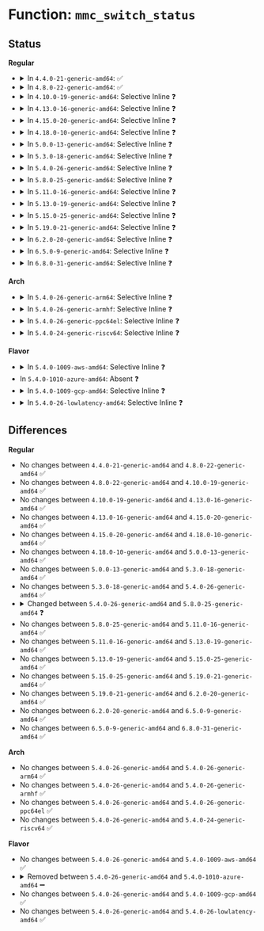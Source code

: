 # Function: <code>mmc_switch_status</code>

## Status
<b>Regular</b>
<ul>
<li>
<details>
<summary>In <code>4.4.0-21-generic-amd64</code>: ✅</summary>

```c
int mmc_switch_status(struct mmc_card * card)
```

```json
{
  "name": "mmc_switch_status",
  "collision_type": "Unique Static",
  "inline_type": "No",
  "funcs": [
    {
      "addr": 18446744071585932112,
      "name": "mmc_switch_status",
      "external": false,
      "loc": "drivers/mmc/core/mmc.c:1044",
      "file": "drivers/mmc/core/mmc.c",
      "inline": "seen, unknown",
      "caller_inline": [],
      "caller_func": [
        "drivers/mmc/core/mmc.c:mmc_select_hs400",
        "drivers/mmc/core/mmc.c:mmc_select_hs400",
        "drivers/mmc/core/mmc.c:mmc_init_card",
        "drivers/mmc/core/mmc.c:mmc_hs400_to_hs200",
        "drivers/mmc/core/mmc.c:mmc_hs400_to_hs200",
        "drivers/mmc/core/mmc.c:mmc_hs400_to_hs200"
      ]
    }
  ],
  "symbols": [
    {
      "addr": 18446744071585932112,
      "name": "mmc_switch_status",
      "section": ".text",
      "bind": "STB_LOCAL",
      "size": 83
    }
  ]
}
```
</details>
</li>
<li>
<details>
<summary>In <code>4.8.0-22-generic-amd64</code>: ✅</summary>

```c
int mmc_switch_status(struct mmc_card * card)
```

```json
{
  "name": "mmc_switch_status",
  "collision_type": "Unique Static",
  "inline_type": "No",
  "funcs": [
    {
      "addr": 18446744071586336992,
      "name": "mmc_switch_status",
      "external": false,
      "loc": "drivers/mmc/core/mmc.c:1004",
      "file": "drivers/mmc/core/mmc.c",
      "inline": "seen, unknown",
      "caller_inline": [],
      "caller_func": [
        "drivers/mmc/core/mmc.c:mmc_init_card",
        "drivers/mmc/core/mmc.c:mmc_init_card",
        "drivers/mmc/core/mmc.c:mmc_init_card",
        "drivers/mmc/core/mmc.c:mmc_hs400_to_hs200",
        "drivers/mmc/core/mmc.c:mmc_hs400_to_hs200",
        "drivers/mmc/core/mmc.c:mmc_hs400_to_hs200",
        "drivers/mmc/core/mmc.c:mmc_select_hs400",
        "drivers/mmc/core/mmc.c:mmc_select_hs400"
      ]
    }
  ],
  "symbols": [
    {
      "addr": 18446744071586336992,
      "name": "mmc_switch_status",
      "section": ".text",
      "bind": "STB_LOCAL",
      "size": 83
    }
  ]
}
```
</details>
</li>
<li>
<details>
<summary>In <code>4.10.0-19-generic-amd64</code>: Selective Inline ❓</summary>

```c
int mmc_switch_status(struct mmc_card * card)
```

```json
{
  "name": "mmc_switch_status",
  "collision_type": "Unique Global",
  "inline_type": "Selective",
  "funcs": [
    {
      "addr": 18446744071586562847,
      "name": "mmc_switch_status",
      "external": true,
      "loc": "drivers/mmc/core/mmc_ops.c:448",
      "file": "drivers/mmc/core/mmc_ops.c",
      "inline": "not declared, inlined",
      "caller_inline": [
        "drivers/mmc/core/mmc_ops.c:__mmc_switch"
      ],
      "caller_func": [
        "drivers/mmc/core/mmc.c:mmc_init_card",
        "drivers/mmc/core/mmc.c:mmc_init_card",
        "drivers/mmc/core/mmc.c:mmc_hs400_to_hs200",
        "drivers/mmc/core/mmc.c:mmc_hs400_to_hs200",
        "drivers/mmc/core/mmc.c:mmc_select_hs400",
        "drivers/mmc/core/mmc.c:mmc_select_hs400"
      ]
    }
  ],
  "symbols": [
    {
      "addr": 18446744071586562240,
      "name": "mmc_switch_status",
      "section": ".text",
      "bind": "STB_GLOBAL",
      "size": 21
    }
  ]
}
```
</details>
</li>
<li>
<details>
<summary>In <code>4.13.0-16-generic-amd64</code>: Selective Inline ❓</summary>

```c
int mmc_switch_status(struct mmc_card * card)
```

```json
{
  "name": "mmc_switch_status",
  "collision_type": "Unique Global",
  "inline_type": "Selective",
  "funcs": [
    {
      "addr": 18446744071586686452,
      "name": "mmc_switch_status",
      "external": true,
      "loc": "drivers/mmc/core/mmc_ops.c:443",
      "file": "drivers/mmc/core/mmc_ops.c",
      "inline": "not declared, inlined",
      "caller_inline": [
        "drivers/mmc/core/mmc_ops.c:__mmc_switch"
      ],
      "caller_func": [
        "drivers/mmc/core/mmc.c:mmc_init_card",
        "drivers/mmc/core/mmc.c:mmc_init_card",
        "drivers/mmc/core/mmc.c:mmc_hs400_to_hs200",
        "drivers/mmc/core/mmc.c:mmc_hs400_to_hs200",
        "drivers/mmc/core/mmc.c:mmc_select_hs400",
        "drivers/mmc/core/mmc.c:mmc_select_hs400"
      ]
    }
  ],
  "symbols": [
    {
      "addr": 18446744071586686112,
      "name": "mmc_switch_status",
      "section": ".text",
      "bind": "STB_GLOBAL",
      "size": 21
    }
  ]
}
```
</details>
</li>
<li>
<details>
<summary>In <code>4.15.0-20-generic-amd64</code>: Selective Inline ❓</summary>

```c
int mmc_switch_status(struct mmc_card * card)
```

```json
{
  "name": "mmc_switch_status",
  "collision_type": "Unique Global",
  "inline_type": "Selective",
  "funcs": [
    {
      "addr": 18446744071587170884,
      "name": "mmc_switch_status",
      "external": true,
      "loc": "drivers/mmc/core/mmc_ops.c:444",
      "file": "drivers/mmc/core/mmc_ops.c",
      "inline": "not declared, inlined",
      "caller_inline": [
        "drivers/mmc/core/mmc_ops.c:__mmc_switch"
      ],
      "caller_func": [
        "drivers/mmc/core/mmc.c:mmc_init_card",
        "drivers/mmc/core/mmc.c:mmc_init_card",
        "drivers/mmc/core/mmc.c:mmc_hs400_to_hs200",
        "drivers/mmc/core/mmc.c:mmc_hs400_to_hs200",
        "drivers/mmc/core/mmc.c:mmc_select_hs400",
        "drivers/mmc/core/mmc.c:mmc_select_hs400"
      ]
    }
  ],
  "symbols": [
    {
      "addr": 18446744071587170544,
      "name": "mmc_switch_status",
      "section": ".text",
      "bind": "STB_GLOBAL",
      "size": 21
    }
  ]
}
```
</details>
</li>
<li>
<details>
<summary>In <code>4.18.0-10-generic-amd64</code>: Selective Inline ❓</summary>

```c
int mmc_switch_status(struct mmc_card * card)
```

```json
{
  "name": "mmc_switch_status",
  "collision_type": "Unique Global",
  "inline_type": "Selective",
  "funcs": [
    {
      "addr": 18446744071587470954,
      "name": "mmc_switch_status",
      "external": true,
      "loc": "drivers/mmc/core/mmc_ops.c:444",
      "file": "drivers/mmc/core/mmc_ops.c",
      "inline": "not declared, inlined",
      "caller_inline": [
        "drivers/mmc/core/mmc_ops.c:__mmc_switch"
      ],
      "caller_func": [
        "drivers/mmc/core/mmc.c:mmc_init_card",
        "drivers/mmc/core/mmc.c:mmc_init_card",
        "drivers/mmc/core/mmc.c:mmc_hs400_to_hs200",
        "drivers/mmc/core/mmc.c:mmc_hs400_to_hs200",
        "drivers/mmc/core/mmc.c:mmc_select_hs400",
        "drivers/mmc/core/mmc.c:mmc_select_hs400"
      ]
    }
  ],
  "symbols": [
    {
      "addr": 18446744071587470368,
      "name": "mmc_switch_status",
      "section": ".text",
      "bind": "STB_GLOBAL",
      "size": 21
    }
  ]
}
```
</details>
</li>
<li>
<details>
<summary>In <code>5.0.0-13-generic-amd64</code>: Selective Inline ❓</summary>

```c
int mmc_switch_status(struct mmc_card * card)
```

```json
{
  "name": "mmc_switch_status",
  "collision_type": "Unique Global",
  "inline_type": "Selective",
  "funcs": [
    {
      "addr": 18446744071587651226,
      "name": "mmc_switch_status",
      "external": true,
      "loc": "drivers/mmc/core/mmc_ops.c:444",
      "file": "drivers/mmc/core/mmc_ops.c",
      "inline": "not declared, inlined",
      "caller_inline": [
        "drivers/mmc/core/mmc_ops.c:__mmc_switch"
      ],
      "caller_func": [
        "drivers/mmc/core/mmc.c:mmc_init_card",
        "drivers/mmc/core/mmc.c:mmc_init_card",
        "drivers/mmc/core/mmc.c:mmc_hs400_to_hs200",
        "drivers/mmc/core/mmc.c:mmc_hs400_to_hs200",
        "drivers/mmc/core/mmc.c:mmc_select_hs400",
        "drivers/mmc/core/mmc.c:mmc_select_hs400"
      ]
    }
  ],
  "symbols": [
    {
      "addr": 18446744071587650640,
      "name": "mmc_switch_status",
      "section": ".text",
      "bind": "STB_GLOBAL",
      "size": 21
    }
  ]
}
```
</details>
</li>
<li>
<details>
<summary>In <code>5.3.0-18-generic-amd64</code>: Selective Inline ❓</summary>

```c
int mmc_switch_status(struct mmc_card * card)
```

```json
{
  "name": "mmc_switch_status",
  "collision_type": "Unique Global",
  "inline_type": "Selective",
  "funcs": [
    {
      "addr": 18446744071587929301,
      "name": "mmc_switch_status",
      "external": true,
      "loc": "drivers/mmc/core/mmc_ops.c:446",
      "file": "drivers/mmc/core/mmc_ops.c",
      "inline": "not declared, inlined",
      "caller_inline": [
        "drivers/mmc/core/mmc_ops.c:__mmc_switch"
      ],
      "caller_func": [
        "drivers/mmc/core/mmc.c:mmc_select_timing",
        "drivers/mmc/core/mmc.c:mmc_select_timing",
        "drivers/mmc/core/mmc.c:mmc_hs400_to_hs200",
        "drivers/mmc/core/mmc.c:mmc_hs400_to_hs200",
        "drivers/mmc/core/mmc.c:mmc_select_hs400",
        "drivers/mmc/core/mmc.c:mmc_select_hs400"
      ]
    }
  ],
  "symbols": [
    {
      "addr": 18446744071587928720,
      "name": "mmc_switch_status",
      "section": ".text",
      "bind": "STB_GLOBAL",
      "size": 21
    }
  ]
}
```
</details>
</li>
<li>
<details>
<summary>In <code>5.4.0-26-generic-amd64</code>: Selective Inline ❓</summary>

```c
int mmc_switch_status(struct mmc_card * card)
```

```json
{
  "name": "mmc_switch_status",
  "collision_type": "Unique Global",
  "inline_type": "Selective",
  "funcs": [
    {
      "addr": 18446744071588135209,
      "name": "mmc_switch_status",
      "external": true,
      "loc": "drivers/mmc/core/mmc_ops.c:446",
      "file": "drivers/mmc/core/mmc_ops.c",
      "inline": "not declared, inlined",
      "caller_inline": [
        "drivers/mmc/core/mmc_ops.c:__mmc_switch"
      ],
      "caller_func": [
        "drivers/mmc/core/mmc.c:mmc_select_timing",
        "drivers/mmc/core/mmc.c:mmc_select_timing",
        "drivers/mmc/core/mmc.c:mmc_hs400_to_hs200",
        "drivers/mmc/core/mmc.c:mmc_hs400_to_hs200",
        "drivers/mmc/core/mmc.c:mmc_select_hs400",
        "drivers/mmc/core/mmc.c:mmc_select_hs400"
      ]
    }
  ],
  "symbols": [
    {
      "addr": 18446744071588134608,
      "name": "mmc_switch_status",
      "section": ".text",
      "bind": "STB_GLOBAL",
      "size": 21
    }
  ]
}
```
</details>
</li>
<li>
<details>
<summary>In <code>5.8.0-25-generic-amd64</code>: Selective Inline ❓</summary>

```c
int mmc_switch_status(struct mmc_card * card, bool crc_err_fatal)
```

```json
{
  "name": "mmc_switch_status",
  "collision_type": "Unique Global",
  "inline_type": "Selective",
  "funcs": [
    {
      "addr": 18446744071588998727,
      "name": "mmc_switch_status",
      "external": true,
      "loc": "drivers/mmc/core/mmc_ops.c:434",
      "file": "drivers/mmc/core/mmc_ops.c",
      "inline": "not declared, inlined",
      "caller_inline": [
        "drivers/mmc/core/mmc_ops.c:__mmc_switch"
      ],
      "caller_func": [
        "drivers/mmc/core/mmc.c:mmc_select_hs200",
        "drivers/mmc/core/mmc.c:mmc_select_hs400es",
        "drivers/mmc/core/mmc.c:mmc_select_hs400es",
        "drivers/mmc/core/mmc.c:mmc_hs400_to_hs200",
        "drivers/mmc/core/mmc.c:mmc_hs400_to_hs200",
        "drivers/mmc/core/mmc.c:mmc_hs400_to_hs200",
        "drivers/mmc/core/mmc.c:mmc_select_hs400",
        "drivers/mmc/core/mmc.c:mmc_select_hs400"
      ]
    }
  ],
  "symbols": [
    {
      "addr": 18446744071588998192,
      "name": "mmc_switch_status",
      "section": ".text",
      "bind": "STB_GLOBAL",
      "size": 110
    }
  ]
}
```
</details>
</li>
<li>
<details>
<summary>In <code>5.11.0-16-generic-amd64</code>: Selective Inline ❓</summary>

```c
int mmc_switch_status(struct mmc_card * card, bool crc_err_fatal)
```

```json
{
  "name": "mmc_switch_status",
  "collision_type": "Unique Global",
  "inline_type": "Selective",
  "funcs": [
    {
      "addr": 18446744071589008551,
      "name": "mmc_switch_status",
      "external": true,
      "loc": "drivers/mmc/core/mmc_ops.c:434",
      "file": "drivers/mmc/core/mmc_ops.c",
      "inline": "not declared, inlined",
      "caller_inline": [
        "drivers/mmc/core/mmc_ops.c:__mmc_switch"
      ],
      "caller_func": [
        "drivers/mmc/core/mmc.c:mmc_select_hs200",
        "drivers/mmc/core/mmc.c:mmc_select_hs400es",
        "drivers/mmc/core/mmc.c:mmc_select_hs400es",
        "drivers/mmc/core/mmc.c:mmc_hs400_to_hs200",
        "drivers/mmc/core/mmc.c:mmc_hs400_to_hs200",
        "drivers/mmc/core/mmc.c:mmc_hs400_to_hs200",
        "drivers/mmc/core/mmc.c:mmc_select_hs400",
        "drivers/mmc/core/mmc.c:mmc_select_hs400"
      ]
    }
  ],
  "symbols": [
    {
      "addr": 18446744071589008016,
      "name": "mmc_switch_status",
      "section": ".text",
      "bind": "STB_GLOBAL",
      "size": 110
    }
  ]
}
```
</details>
</li>
<li>
<details>
<summary>In <code>5.13.0-19-generic-amd64</code>: Selective Inline ❓</summary>

```c
int mmc_switch_status(struct mmc_card * card, bool crc_err_fatal)
```

```json
{
  "name": "mmc_switch_status",
  "collision_type": "Unique Global",
  "inline_type": "Selective",
  "funcs": [
    {
      "addr": 18446744071588895925,
      "name": "mmc_switch_status",
      "external": true,
      "loc": "drivers/mmc/core/mmc_ops.c:413",
      "file": "drivers/mmc/core/mmc_ops.c",
      "inline": "not declared, inlined",
      "caller_inline": [
        "drivers/mmc/core/mmc_ops.c:__mmc_switch"
      ],
      "caller_func": [
        "drivers/mmc/core/mmc.c:mmc_select_hs200",
        "drivers/mmc/core/mmc.c:mmc_select_hs400es",
        "drivers/mmc/core/mmc.c:mmc_select_hs400es",
        "drivers/mmc/core/mmc.c:mmc_hs400_to_hs200",
        "drivers/mmc/core/mmc.c:mmc_hs400_to_hs200",
        "drivers/mmc/core/mmc.c:mmc_hs400_to_hs200",
        "drivers/mmc/core/mmc.c:mmc_select_hs400",
        "drivers/mmc/core/mmc.c:mmc_select_hs400"
      ]
    }
  ],
  "symbols": [
    {
      "addr": 18446744071588895360,
      "name": "mmc_switch_status",
      "section": ".text",
      "bind": "STB_GLOBAL",
      "size": 110
    }
  ]
}
```
</details>
</li>
<li>
<details>
<summary>In <code>5.15.0-25-generic-amd64</code>: Selective Inline ❓</summary>

```c
int mmc_switch_status(struct mmc_card * card, bool crc_err_fatal)
```

```json
{
  "name": "mmc_switch_status",
  "collision_type": "Unique Global",
  "inline_type": "Selective",
  "funcs": [
    {
      "addr": 18446744071589600015,
      "name": "mmc_switch_status",
      "external": true,
      "loc": "drivers/mmc/core/mmc_ops.c:417",
      "file": "drivers/mmc/core/mmc_ops.c",
      "inline": "not declared, inlined",
      "caller_inline": [
        "drivers/mmc/core/mmc_ops.c:__mmc_switch"
      ],
      "caller_func": [
        "drivers/mmc/core/mmc.c:mmc_select_hs200",
        "drivers/mmc/core/mmc.c:mmc_select_hs400es",
        "drivers/mmc/core/mmc.c:mmc_select_hs400es",
        "drivers/mmc/core/mmc.c:mmc_hs400_to_hs200",
        "drivers/mmc/core/mmc.c:mmc_hs400_to_hs200",
        "drivers/mmc/core/mmc.c:mmc_hs400_to_hs200",
        "drivers/mmc/core/mmc.c:mmc_select_hs400",
        "drivers/mmc/core/mmc.c:mmc_select_hs400"
      ]
    }
  ],
  "symbols": [
    {
      "addr": 18446744071589599456,
      "name": "mmc_switch_status",
      "section": ".text",
      "bind": "STB_GLOBAL",
      "size": 110
    }
  ]
}
```
</details>
</li>
<li>
<details>
<summary>In <code>5.19.0-21-generic-amd64</code>: Selective Inline ❓</summary>

```c
int mmc_switch_status(struct mmc_card * card, bool crc_err_fatal)
```

```json
{
  "name": "mmc_switch_status",
  "collision_type": "Unique Global",
  "inline_type": "Selective",
  "funcs": [
    {
      "addr": 18446744071591096768,
      "name": "mmc_switch_status",
      "external": true,
      "loc": "drivers/mmc/core/mmc_ops.c:446",
      "file": "drivers/mmc/core/mmc_ops.c",
      "inline": "not declared, inlined",
      "caller_inline": [
        "drivers/mmc/core/mmc_ops.c:__mmc_switch"
      ],
      "caller_func": [
        "drivers/mmc/core/mmc.c:mmc_select_hs200",
        "drivers/mmc/core/mmc.c:mmc_select_hs400es",
        "drivers/mmc/core/mmc.c:mmc_select_hs400es",
        "drivers/mmc/core/mmc.c:mmc_hs400_to_hs200",
        "drivers/mmc/core/mmc.c:mmc_hs400_to_hs200",
        "drivers/mmc/core/mmc.c:mmc_hs400_to_hs200",
        "drivers/mmc/core/mmc.c:mmc_select_hs400",
        "drivers/mmc/core/mmc.c:mmc_select_hs400"
      ]
    }
  ],
  "symbols": [
    {
      "addr": 18446744071591096160,
      "name": "mmc_switch_status",
      "section": ".text",
      "bind": "STB_GLOBAL",
      "size": 127
    }
  ]
}
```
</details>
</li>
<li>
<details>
<summary>In <code>6.2.0-20-generic-amd64</code>: Selective Inline ❓</summary>

```c
int mmc_switch_status(struct mmc_card * card, bool crc_err_fatal)
```

```json
{
  "name": "mmc_switch_status",
  "collision_type": "Unique Global",
  "inline_type": "Selective",
  "funcs": [
    {
      "addr": 18446744071592815514,
      "name": "mmc_switch_status",
      "external": true,
      "loc": "drivers/mmc/core/mmc_ops.c:446",
      "file": "drivers/mmc/core/mmc_ops.c",
      "inline": "not declared, inlined",
      "caller_inline": [
        "drivers/mmc/core/mmc_ops.c:__mmc_switch"
      ],
      "caller_func": [
        "drivers/mmc/core/mmc.c:mmc_select_hs200",
        "drivers/mmc/core/mmc.c:mmc_select_hs400es",
        "drivers/mmc/core/mmc.c:mmc_select_hs400es",
        "drivers/mmc/core/mmc.c:mmc_hs400_to_hs200",
        "drivers/mmc/core/mmc.c:mmc_hs400_to_hs200",
        "drivers/mmc/core/mmc.c:mmc_hs400_to_hs200",
        "drivers/mmc/core/mmc.c:mmc_select_hs400",
        "drivers/mmc/core/mmc.c:mmc_select_hs400"
      ]
    }
  ],
  "symbols": [
    {
      "addr": 18446744071592814832,
      "name": "mmc_switch_status",
      "section": ".text",
      "bind": "STB_GLOBAL",
      "size": 127
    }
  ]
}
```
</details>
</li>
<li>
<details>
<summary>In <code>6.5.0-9-generic-amd64</code>: Selective Inline ❓</summary>

```c
int mmc_switch_status(struct mmc_card * card, bool crc_err_fatal)
```

```json
{
  "name": "mmc_switch_status",
  "collision_type": "Unique Global",
  "inline_type": "Selective",
  "funcs": [
    {
      "addr": 18446744071593252170,
      "name": "mmc_switch_status",
      "external": true,
      "loc": "drivers/mmc/core/mmc_ops.c:446",
      "file": "drivers/mmc/core/mmc_ops.c",
      "inline": "not declared, inlined",
      "caller_inline": [
        "drivers/mmc/core/mmc_ops.c:__mmc_switch"
      ],
      "caller_func": [
        "drivers/mmc/core/mmc.c:mmc_select_hs200",
        "drivers/mmc/core/mmc.c:mmc_select_hs400es",
        "drivers/mmc/core/mmc.c:mmc_select_hs400es",
        "drivers/mmc/core/mmc.c:mmc_hs400_to_hs200",
        "drivers/mmc/core/mmc.c:mmc_hs400_to_hs200",
        "drivers/mmc/core/mmc.c:mmc_hs400_to_hs200",
        "drivers/mmc/core/mmc.c:mmc_select_hs400",
        "drivers/mmc/core/mmc.c:mmc_select_hs400"
      ]
    }
  ],
  "symbols": [
    {
      "addr": 18446744071593251584,
      "name": "mmc_switch_status",
      "section": ".text",
      "bind": "STB_GLOBAL",
      "size": 127
    }
  ]
}
```
</details>
</li>
<li>
<details>
<summary>In <code>6.8.0-31-generic-amd64</code>: Selective Inline ❓</summary>

```c
int mmc_switch_status(struct mmc_card * card, bool crc_err_fatal)
```

```json
{
  "name": "mmc_switch_status",
  "collision_type": "Unique Global",
  "inline_type": "Selective",
  "funcs": [
    {
      "addr": 18446744071594007418,
      "name": "mmc_switch_status",
      "external": true,
      "loc": "drivers/mmc/core/mmc_ops.c:446",
      "file": "drivers/mmc/core/mmc_ops.c",
      "inline": "not declared, inlined",
      "caller_inline": [
        "drivers/mmc/core/mmc_ops.c:__mmc_switch"
      ],
      "caller_func": [
        "drivers/mmc/core/mmc.c:mmc_select_hs200",
        "drivers/mmc/core/mmc.c:mmc_select_hs400es",
        "drivers/mmc/core/mmc.c:mmc_select_hs400es",
        "drivers/mmc/core/mmc.c:mmc_hs400_to_hs200",
        "drivers/mmc/core/mmc.c:mmc_hs400_to_hs200",
        "drivers/mmc/core/mmc.c:mmc_hs400_to_hs200",
        "drivers/mmc/core/mmc.c:mmc_select_hs400",
        "drivers/mmc/core/mmc.c:mmc_select_hs400"
      ]
    }
  ],
  "symbols": [
    {
      "addr": 18446744071594006832,
      "name": "mmc_switch_status",
      "section": ".text",
      "bind": "STB_GLOBAL",
      "size": 127
    }
  ]
}
```
</details>
</li>
</ul>
<b>Arch</b>
<ul>
<li>
<details>
<summary>In <code>5.4.0-26-generic-arm64</code>: Selective Inline ❓</summary>

```c
int mmc_switch_status(struct mmc_card * card)
```

```json
{
  "name": "mmc_switch_status",
  "collision_type": "Unique Global",
  "inline_type": "Selective",
  "funcs": [
    {
      "addr": 18446603336501387848,
      "name": "mmc_switch_status",
      "external": true,
      "loc": "drivers/mmc/core/mmc_ops.c:446",
      "file": "drivers/mmc/core/mmc_ops.c",
      "inline": "not declared, inlined",
      "caller_inline": [
        "drivers/mmc/core/mmc_ops.c:__mmc_switch"
      ],
      "caller_func": [
        "drivers/mmc/core/mmc.c:mmc_select_timing",
        "drivers/mmc/core/mmc.c:mmc_select_timing",
        "drivers/mmc/core/mmc.c:mmc_hs400_to_hs200",
        "drivers/mmc/core/mmc.c:mmc_hs400_to_hs200",
        "drivers/mmc/core/mmc.c:mmc_select_hs400",
        "drivers/mmc/core/mmc.c:mmc_select_hs400"
      ]
    }
  ],
  "symbols": [
    {
      "addr": 18446603336501387240,
      "name": "mmc_switch_status",
      "section": ".text",
      "bind": "STB_GLOBAL",
      "size": 48
    }
  ]
}
```
</details>
</li>
<li>
<details>
<summary>In <code>5.4.0-26-generic-armhf</code>: Selective Inline ❓</summary>

```c
int mmc_switch_status(struct mmc_card * card)
```

```json
{
  "name": "mmc_switch_status",
  "collision_type": "Unique Global",
  "inline_type": "Selective",
  "funcs": [
    {
      "addr": 3233877228,
      "name": "mmc_switch_status",
      "external": true,
      "loc": "drivers/mmc/core/mmc_ops.c:446",
      "file": "drivers/mmc/core/mmc_ops.c",
      "inline": "not declared, inlined",
      "caller_inline": [
        "drivers/mmc/core/mmc_ops.c:__mmc_switch"
      ],
      "caller_func": [
        "drivers/mmc/core/mmc.c:mmc_select_timing",
        "drivers/mmc/core/mmc.c:mmc_select_timing",
        "drivers/mmc/core/mmc.c:mmc_hs400_to_hs200",
        "drivers/mmc/core/mmc.c:mmc_hs400_to_hs200",
        "drivers/mmc/core/mmc.c:mmc_select_hs400",
        "drivers/mmc/core/mmc.c:mmc_select_hs400"
      ]
    }
  ],
  "symbols": [
    {
      "addr": 3233876576,
      "name": "mmc_switch_status",
      "section": ".text",
      "bind": "STB_GLOBAL",
      "size": 32
    }
  ]
}
```
</details>
</li>
<li>
<details>
<summary>In <code>5.4.0-26-generic-ppc64el</code>: Selective Inline ❓</summary>

```c
int mmc_switch_status(struct mmc_card * card)
```

```json
{
  "name": "mmc_switch_status",
  "collision_type": "Unique Global",
  "inline_type": "Selective",
  "funcs": [
    {
      "addr": 13835058055294948096,
      "name": "mmc_switch_status",
      "external": true,
      "loc": "drivers/mmc/core/mmc_ops.c:446",
      "file": "drivers/mmc/core/mmc_ops.c",
      "inline": "not declared, inlined",
      "caller_inline": [
        "drivers/mmc/core/mmc_ops.c:__mmc_switch"
      ],
      "caller_func": [
        "drivers/mmc/core/mmc.c:mmc_select_timing",
        "drivers/mmc/core/mmc.c:mmc_select_timing",
        "drivers/mmc/core/mmc.c:mmc_hs400_to_hs200",
        "drivers/mmc/core/mmc.c:mmc_hs400_to_hs200",
        "drivers/mmc/core/mmc.c:mmc_select_hs400",
        "drivers/mmc/core/mmc.c:mmc_select_hs400"
      ]
    }
  ],
  "symbols": [
    {
      "addr": 13835058055294947472,
      "name": "mmc_switch_status",
      "section": ".text",
      "bind": "STB_GLOBAL",
      "size": 24
    }
  ]
}
```
</details>
</li>
<li>
<details>
<summary>In <code>5.4.0-24-generic-riscv64</code>: Selective Inline ❓</summary>

```c
int mmc_switch_status(struct mmc_card * card)
```

```json
{
  "name": "mmc_switch_status",
  "collision_type": "Unique Global",
  "inline_type": "Selective",
  "funcs": [
    {
      "addr": 18446743936277996562,
      "name": "mmc_switch_status",
      "external": true,
      "loc": "drivers/mmc/core/mmc_ops.c:446",
      "file": "drivers/mmc/core/mmc_ops.c",
      "inline": "not declared, inlined",
      "caller_inline": [
        "drivers/mmc/core/mmc_ops.c:__mmc_switch"
      ],
      "caller_func": [
        "drivers/mmc/core/mmc.c:mmc_select_timing",
        "drivers/mmc/core/mmc.c:mmc_select_timing",
        "drivers/mmc/core/mmc.c:mmc_hs400_to_hs200",
        "drivers/mmc/core/mmc.c:mmc_hs400_to_hs200",
        "drivers/mmc/core/mmc.c:mmc_select_hs400",
        "drivers/mmc/core/mmc.c:mmc_select_hs400"
      ]
    }
  ],
  "symbols": [
    {
      "addr": 18446743936277996130,
      "name": "mmc_switch_status",
      "section": ".text",
      "bind": "STB_GLOBAL",
      "size": 44
    }
  ]
}
```
</details>
</li>
</ul>
<b>Flavor</b>
<ul>
<li>
<details>
<summary>In <code>5.4.0-1009-aws-amd64</code>: Selective Inline ❓</summary>

```c
int mmc_switch_status(struct mmc_card * card)
```

```json
{
  "name": "mmc_switch_status",
  "collision_type": "Unique Global",
  "inline_type": "Selective",
  "funcs": [
    {
      "addr": 18446744071587756777,
      "name": "mmc_switch_status",
      "external": true,
      "loc": "drivers/mmc/core/mmc_ops.c:446",
      "file": "drivers/mmc/core/mmc_ops.c",
      "inline": "not declared, inlined",
      "caller_inline": [
        "drivers/mmc/core/mmc_ops.c:__mmc_switch"
      ],
      "caller_func": [
        "drivers/mmc/core/mmc.c:mmc_select_timing",
        "drivers/mmc/core/mmc.c:mmc_select_timing",
        "drivers/mmc/core/mmc.c:mmc_hs400_to_hs200",
        "drivers/mmc/core/mmc.c:mmc_hs400_to_hs200",
        "drivers/mmc/core/mmc.c:mmc_select_hs400",
        "drivers/mmc/core/mmc.c:mmc_select_hs400"
      ]
    }
  ],
  "symbols": [
    {
      "addr": 18446744071587756176,
      "name": "mmc_switch_status",
      "section": ".text",
      "bind": "STB_GLOBAL",
      "size": 21
    }
  ]
}
```
</details>
</li>
<li>
In <code>5.4.0-1010-azure-amd64</code>: Absent ❓
</li>
<li>
<details>
<summary>In <code>5.4.0-1009-gcp-amd64</code>: Selective Inline ❓</summary>

```c
int mmc_switch_status(struct mmc_card * card)
```

```json
{
  "name": "mmc_switch_status",
  "collision_type": "Unique Global",
  "inline_type": "Selective",
  "funcs": [
    {
      "addr": 18446744071588089737,
      "name": "mmc_switch_status",
      "external": true,
      "loc": "drivers/mmc/core/mmc_ops.c:446",
      "file": "drivers/mmc/core/mmc_ops.c",
      "inline": "not declared, inlined",
      "caller_inline": [
        "drivers/mmc/core/mmc_ops.c:__mmc_switch"
      ],
      "caller_func": [
        "drivers/mmc/core/mmc.c:mmc_select_timing",
        "drivers/mmc/core/mmc.c:mmc_select_timing",
        "drivers/mmc/core/mmc.c:mmc_hs400_to_hs200",
        "drivers/mmc/core/mmc.c:mmc_hs400_to_hs200",
        "drivers/mmc/core/mmc.c:mmc_select_hs400",
        "drivers/mmc/core/mmc.c:mmc_select_hs400"
      ]
    }
  ],
  "symbols": [
    {
      "addr": 18446744071588089136,
      "name": "mmc_switch_status",
      "section": ".text",
      "bind": "STB_GLOBAL",
      "size": 21
    }
  ]
}
```
</details>
</li>
<li>
<details>
<summary>In <code>5.4.0-26-lowlatency-amd64</code>: Selective Inline ❓</summary>

```c
int mmc_switch_status(struct mmc_card * card)
```

```json
{
  "name": "mmc_switch_status",
  "collision_type": "Unique Global",
  "inline_type": "Selective",
  "funcs": [
    {
      "addr": 18446744071588207273,
      "name": "mmc_switch_status",
      "external": true,
      "loc": "drivers/mmc/core/mmc_ops.c:446",
      "file": "drivers/mmc/core/mmc_ops.c",
      "inline": "not declared, inlined",
      "caller_inline": [
        "drivers/mmc/core/mmc_ops.c:__mmc_switch"
      ],
      "caller_func": [
        "drivers/mmc/core/mmc.c:mmc_select_timing",
        "drivers/mmc/core/mmc.c:mmc_select_timing",
        "drivers/mmc/core/mmc.c:mmc_hs400_to_hs200",
        "drivers/mmc/core/mmc.c:mmc_hs400_to_hs200",
        "drivers/mmc/core/mmc.c:mmc_select_hs400",
        "drivers/mmc/core/mmc.c:mmc_select_hs400"
      ]
    }
  ],
  "symbols": [
    {
      "addr": 18446744071588206672,
      "name": "mmc_switch_status",
      "section": ".text",
      "bind": "STB_GLOBAL",
      "size": 21
    }
  ]
}
```
</details>
</li>
</ul>

## Differences
<b>Regular</b>
<ul>
<li>
No changes between <code>4.4.0-21-generic-amd64</code> and <code>4.8.0-22-generic-amd64</code> ✅
</li>
<li>
No changes between <code>4.8.0-22-generic-amd64</code> and <code>4.10.0-19-generic-amd64</code> ✅
</li>
<li>
No changes between <code>4.10.0-19-generic-amd64</code> and <code>4.13.0-16-generic-amd64</code> ✅
</li>
<li>
No changes between <code>4.13.0-16-generic-amd64</code> and <code>4.15.0-20-generic-amd64</code> ✅
</li>
<li>
No changes between <code>4.15.0-20-generic-amd64</code> and <code>4.18.0-10-generic-amd64</code> ✅
</li>
<li>
No changes between <code>4.18.0-10-generic-amd64</code> and <code>5.0.0-13-generic-amd64</code> ✅
</li>
<li>
No changes between <code>5.0.0-13-generic-amd64</code> and <code>5.3.0-18-generic-amd64</code> ✅
</li>
<li>
No changes between <code>5.3.0-18-generic-amd64</code> and <code>5.4.0-26-generic-amd64</code> ✅
</li>
<li>
<details>
<summary>Changed between <code>5.4.0-26-generic-amd64</code> and <code>5.8.0-25-generic-amd64</code> ❓</summary>
<ul>
<li>
<b>Param added. </b>
<code>bool crc_err_fatal</code>
</li>
</ul>
</details>
</li>
<li>
No changes between <code>5.8.0-25-generic-amd64</code> and <code>5.11.0-16-generic-amd64</code> ✅
</li>
<li>
No changes between <code>5.11.0-16-generic-amd64</code> and <code>5.13.0-19-generic-amd64</code> ✅
</li>
<li>
No changes between <code>5.13.0-19-generic-amd64</code> and <code>5.15.0-25-generic-amd64</code> ✅
</li>
<li>
No changes between <code>5.15.0-25-generic-amd64</code> and <code>5.19.0-21-generic-amd64</code> ✅
</li>
<li>
No changes between <code>5.19.0-21-generic-amd64</code> and <code>6.2.0-20-generic-amd64</code> ✅
</li>
<li>
No changes between <code>6.2.0-20-generic-amd64</code> and <code>6.5.0-9-generic-amd64</code> ✅
</li>
<li>
No changes between <code>6.5.0-9-generic-amd64</code> and <code>6.8.0-31-generic-amd64</code> ✅
</li>
</ul>
<b>Arch</b>
<ul>
<li>
No changes between <code>5.4.0-26-generic-amd64</code> and <code>5.4.0-26-generic-arm64</code> ✅
</li>
<li>
No changes between <code>5.4.0-26-generic-amd64</code> and <code>5.4.0-26-generic-armhf</code> ✅
</li>
<li>
No changes between <code>5.4.0-26-generic-amd64</code> and <code>5.4.0-26-generic-ppc64el</code> ✅
</li>
<li>
No changes between <code>5.4.0-26-generic-amd64</code> and <code>5.4.0-24-generic-riscv64</code> ✅
</li>
</ul>
<b>Flavor</b>
<ul>
<li>
No changes between <code>5.4.0-26-generic-amd64</code> and <code>5.4.0-1009-aws-amd64</code> ✅
</li>
<li>
<details>
<summary>Removed between <code>5.4.0-26-generic-amd64</code> and <code>5.4.0-1010-azure-amd64</code> ➖</summary>

```c
int mmc_switch_status(struct mmc_card * card)
```
</details>
</li>
<li>
No changes between <code>5.4.0-26-generic-amd64</code> and <code>5.4.0-1009-gcp-amd64</code> ✅
</li>
<li>
No changes between <code>5.4.0-26-generic-amd64</code> and <code>5.4.0-26-lowlatency-amd64</code> ✅
</li>
</ul>
